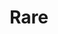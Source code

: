 ---
title: Rare
permalink: /Rare
type: Class
subclass-of: /RarityLevel
enumeration-member: true
subclass-chain:
  - https://schema.org/Thing
  - https://schema.org/Intangible
  - https://schema.org/Enumeration
class-comment: |
  The rare rarity level. This is the secound lowest rarity. 
  The next lower rarity is  <a href="/Common" class="context-cd">Common</a>.
  The next higher rarity is <a href="/SuperRare" class="context-cd">SuperRare</a>.
---